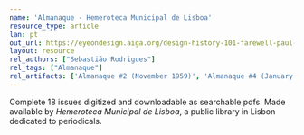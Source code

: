 ```yaml
---
name: 'Almanaque - Hemeroteca Municipal de Lisboa'
resource_type: article
lan: pt
out_url: https://eyeondesign.aiga.org/design-history-101-farewell-paul-bacon-prolific-jazz-record-book-cover-designer/
layout: resource
rel_authors: ["Sebastião Rodrigues"]
rel_tags: ["Almanaque"]
rel_artifacts: ['Almanaque #2 (November 1959)', 'Almanaque #4 (January 1960)', 'Almanaque #8 (May 1960)', 'Almanaque #9 (June 1960)', 'Almanaque #12 (September 1960)', 'Almanaque #14 (November 1960)', 'Almanaque #15 (December 1960/January 1961)', 'Almanaque #16 (February 1961)', 'Almanaque #18 (May 1961)']
---
```


 Complete 18 issues digitized and downloadable as searchable pdfs. Made available by <cite>Hemeroteca Municipal de Lisboa</cite>, a public library in Lisbon dedicated to periodicals.
